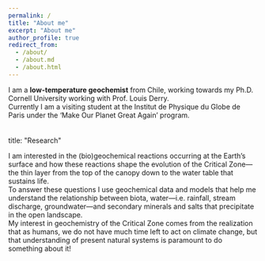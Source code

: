 ```yaml
---
permalink: /
title: "About me"
excerpt: "About me"
author_profile: true
redirect_from: 
  - /about/
  - /about.md
  - /about.html
---
```


I am a **low-temperature geochemist** from Chile, working towards my Ph.D. Cornell University working with Prof. Louis Derry. <br>
Currently I am a visiting student at the Institut de Physique du Globe de Paris under the ‘Make Our Planet Great Again’ program.   
<br><br>
title: "Research"

I am interested in the (bio)geochemical reactions occurring at the Earth’s surface and how these reactions shape the evolution of the Critical Zone—the thin layer from the top of the canopy down to the water table that sustains life. <br>
To answer these questions I use geochemical data and models that help me understand the relationship between biota, water—i.e. rainfall, stream discharge, groundwater—and secondary minerals and salts that precipitate in the open landscape. <br>
My interest in geochemistry of the Critical Zone comes from the realization that as humans, we do not have much time left to act on climate change, but that understanding of present natural systems is paramount to do something about it!

